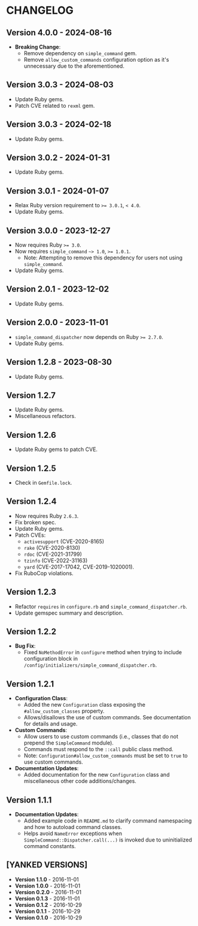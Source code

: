 # CHANGELOG

## Version 4.0.0 - 2024-08-16

- **Breaking Change**:
  - Remove dependency on `simple_command` gem.
  - Remove `allow_custom_commands` configuration option as it's unnecessary due to the aforementioned.

## Version 3.0.3 - 2024-08-03

- Update Ruby gems.
- Patch CVE related to `rexml` gem.

## Version 3.0.3 - 2024-02-18

- Update Ruby gems.

## Version 3.0.2 - 2024-01-31

- Update Ruby gems.

## Version 3.0.1 - 2024-01-07

- Relax Ruby version requirement to `>= 3.0.1`, `< 4.0`.
- Update Ruby gems.

## Version 3.0.0 - 2023-12-27

- Now requires Ruby `>= 3.0`.
- Now requires `simple_command` `~> 1.0`, `>= 1.0.1`.
  - Note: Attempting to remove this dependency for users not using `simple_command`.
- Update Ruby gems.

## Version 2.0.1 - 2023-12-02

- Update Ruby gems.

## Version 2.0.0 - 2023-11-01

- `simple_command_dispatcher` now depends on Ruby `>= 2.7.0`.
- Update Ruby gems.

## Version 1.2.8 - 2023-08-30

- Update Ruby gems.

## Version 1.2.7

- Update Ruby gems.
- Miscellaneous refactors.

## Version 1.2.6

- Update Ruby gems to patch CVE.

## Version 1.2.5

- Check in `Gemfile.lock`.

## Version 1.2.4

- Now requires Ruby `2.6.3`.
- Fix broken spec.
- Update Ruby gems.
- Patch CVEs:
  - `activesupport` (CVE-2020-8165)
  - `rake` (CVE-2020-8130)
  - `rdoc` (CVE-2021-31799)
  - `tzinfo` (CVE-2022-31163)
  - `yard` (CVE-2017-17042, CVE-2019-1020001).
- Fix RuboCop violations.

## Version 1.2.3

- Refactor `requires` in `configure.rb` and `simple_command_dispatcher.rb`.
- Update gemspec summary and description.

## Version 1.2.2

- **Bug Fix**:
  - Fixed `NoMethodError` in `configure` method when trying to include configuration block in `/config/initializers/simple_command_dispatcher.rb`.

## Version 1.2.1

- **Configuration Class**:
  - Added the new `Configuration` class exposing the `#allow_custom_classes` property.
  - Allows/disallows the use of custom commands. See documentation for details and usage.
- **Custom Commands**:
  - Allow users to use custom commands (i.e., classes that do not prepend the `SimpleCommand` module).
  - Commands must respond to the `::call` public class method.
  - Note: `Configuration#allow_custom_commands` must be set to `true` to use custom commands.
- **Documentation Updates**:
  - Added documentation for the new `Configuration` class and miscellaneous other code additions/changes.

## Version 1.1.1

- **Documentation Updates**:
  - Added example code in `README.md` to clarify command namespacing and how to autoload command classes.
  - Helps avoid `NameError` exceptions when `SimpleCommand::Dispatcher.call(...)` is invoked due to uninitialized command constants.

## [YANKED VERSIONS]

- **Version 1.1.0** - 2016-11-01
- **Version 1.0.0** - 2016-11-01
- **Version 0.2.0** - 2016-11-01
- **Version 0.1.3** - 2016-11-01
- **Version 0.1.2** - 2016-10-29
- **Version 0.1.1** - 2016-10-29
- **Version 0.1.0** - 2016-10-29
